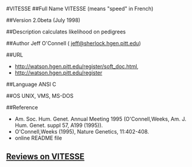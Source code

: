 #VITESSE
##Full Name
VITESSE (means "speed" in French)

##Version
2.0beta (July 1998)

##Description
calculates likelihood on pedigrees

##Author
Jeff O'Connell ( jeff@sherlock.hgen.pitt.edu)

##URL
* http://watson.hgen.pitt.edu/register/soft_doc.html,
* http://watson.hgen.pitt.edu/register

##Language
ANSI C

##OS
UNIX, VMS, MS-DOS

##Reference
* Am. Soc. Hum. Genet. Annual Meeting 1995 (O'Connell,Weeks, Am. J. Hum. Genet. suppl 57, A199 (1995)).
* O'Connell,Weeks (1995), Nature Genetics, 11:402-408.
* online README file


## [Reviews on VITESSE](https://github.com/gaow/genetic-analysis-software/issues/605)